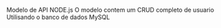 Modelo de API NODE.js
O modelo contem um CRUD completo de usuario
Utilisando o banco de dados MySQL
